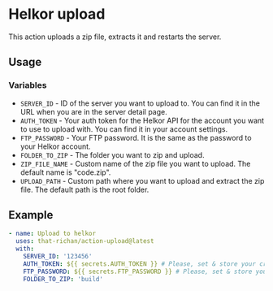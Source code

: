 # Helkor upload

This action uploads a zip file, extracts it and restarts the server.

## Usage

### Variables
- `SERVER_ID` - ID of the server you want to upload to. You can find it in the URL when you are in the server detail page.
- `AUTH_TOKEN` - Your auth token for the Helkor API for the account you want to use to upload with. You can find it in your account settings.
- `FTP_PASSWORD` - Your FTP password. It is the same as the password to your Helkor account.
- `FOLDER_TO_ZIP` - The folder you want to zip and upload.
- `ZIP_FILE_NAME` - Custom name of the zip file you want to upload. The default name is "code.zip".
- `UPLOAD_PATH` - Custom path where you want to upload and extract the zip file. The default path is the root folder.

## Example

```yaml
- name: Upload to helkor
  uses: that-richan/action-upload@latest
  with:
    SERVER_ID: '123456'
    AUTH_TOKEN: ${{ secrets.AUTH_TOKEN }} # Please, set & store your credentials/API keys in GitHub secrets
    FTP_PASSWORD: ${{ secrets.FTP_PASSWORD }} # Please, set & store your credentials/API keys in GitHub secrets
    FOLDER_TO_ZIP: 'build'
```
